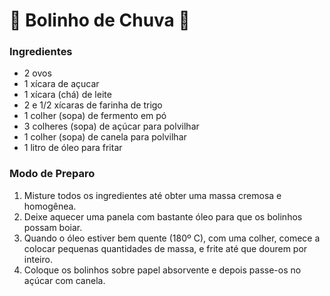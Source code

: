 # :fish_cake: Bolinho de Chuva :fish_cake:

### Ingredientes

- 2 ovos
- 1 xícara de açucar
- 1 xícara (chá) de leite
- 2 e 1/2 xícaras de farinha de trigo
- 1 colher (sopa) de fermento em pó
- 3 colheres (sopa) de açúcar para polvilhar
- 1 colher (sopa) de canela para polvilhar
- 1 litro de óleo para fritar

### Modo de Preparo

1. Misture todos os ingredientes até obter uma massa cremosa e homogênea.
2. Deixe aquecer uma panela com bastante óleo para que os bolinhos possam boiar.
3. Quando o óleo estiver bem quente (180º C), com uma colher, comece a colocar pequenas quantidades de massa, e frite até que dourem por inteiro.
4. Coloque os bolinhos sobre papel absorvente e depois passe-os no açúcar com canela.